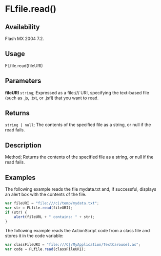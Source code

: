 # FLfile.read()

## Availability

Flash MX 2004 7.2.

## Usage

FLfile.read(fileURI)

## Parameters

**fileURI** `string`; Expressed as a file:/// URI, specifying the text-based file (such as .js, .txt, or .jsfl) that you want to read.

## Returns

`string | null`; The contents of the specified file as a string, or null if the read fails.

## Description

Method; Returns the contents of the specified file as a string, or null if the read fails.

## Examples

The following example reads the file mydata.txt and, if successful, displays an alert box with the contents of the file.

```javascript
var fileURI = "file:///c|/temp/mydata.txt";
var str = FLfile.read(fileURI);
if (str) {
    alert(fileURL + " contains: " + str);
}
```

The following example reads the ActionScript code from a class file and stores it in the code variable:

```javascript
var classFileURI = "file:///C|/MyApplication/TextCarousel.as";
var code = FLfile.read(classFileURI);
```
